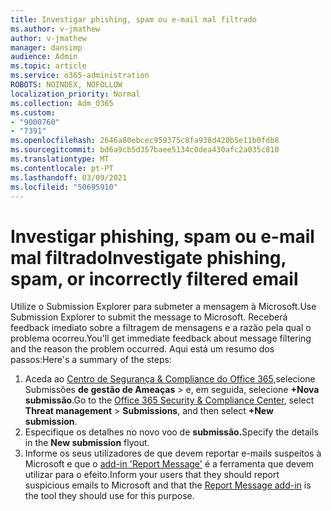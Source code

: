 ```yaml
---
title: Investigar phishing, spam ou e-mail mal filtrado
ms.author: v-jmathew
author: v-jmathew
manager: dansimp
audience: Admin
ms.topic: article
ms.service: o365-administration
ROBOTS: NOINDEX, NOFOLLOW
localization_priority: Normal
ms.collection: Adm_O365
ms.custom:
- "9000760"
- "7391"
ms.openlocfilehash: 2646a80ebcec959375c8fa938d420b5e11b0fdb8
ms.sourcegitcommit: bd6a9cb5d357baee5134c0dea430afc2a035c810
ms.translationtype: MT
ms.contentlocale: pt-PT
ms.lasthandoff: 03/09/2021
ms.locfileid: "50695910"
---
```

# <a name="investigate-phishing-spam-or-incorrectly-filtered-email"></a><span data-ttu-id="53146-102">Investigar phishing, spam ou e-mail mal filtrado</span><span class="sxs-lookup"><span data-stu-id="53146-102">Investigate phishing, spam, or incorrectly filtered email</span></span>

<span data-ttu-id="53146-103">Utilize o Submission Explorer para submeter a mensagem à Microsoft.</span><span class="sxs-lookup"><span data-stu-id="53146-103">Use Submission Explorer to submit the message to Microsoft.</span></span> <span data-ttu-id="53146-104">Receberá feedback imediato sobre a filtragem de mensagens e a razão pela qual o problema ocorreu.</span><span class="sxs-lookup"><span data-stu-id="53146-104">You'll get immediate feedback about message filtering and the reason the problem occurred.</span></span> <span data-ttu-id="53146-105">Aqui está um resumo dos passos:</span><span class="sxs-lookup"><span data-stu-id="53146-105">Here's a summary of the steps:</span></span>

1. <span data-ttu-id="53146-106">Aceda ao [Centro de Segurança & Compliance do Office 365,](https://go.microsoft.com/fwlink/p/?linkid=2077143)selecione Submissões **de gestão de Ameaças**  >  e, em seguida, selecione **+Nova submissão**.</span><span class="sxs-lookup"><span data-stu-id="53146-106">Go to the [Office 365 Security & Compliance Center](https://go.microsoft.com/fwlink/p/?linkid=2077143), select **Threat management** > **Submissions**, and then select **+New submission**.</span></span>
2. <span data-ttu-id="53146-107">Especifique os detalhes no novo voo de **submissão.**</span><span class="sxs-lookup"><span data-stu-id="53146-107">Specify the details in the **New submission** flyout.</span></span>
3. <span data-ttu-id="53146-108">Informe os seus utilizadores de que devem reportar e-mails suspeitos à Microsoft e que o [add-in 'Report Message'](https://go.microsoft.com/fwlink/?linkid=2092385) é a ferramenta que devem utilizar para o efeito.</span><span class="sxs-lookup"><span data-stu-id="53146-108">Inform your users that they should report suspicious emails to Microsoft and that the [Report Message add-in](https://go.microsoft.com/fwlink/?linkid=2092385) is the tool they should use for this purpose.</span></span>
